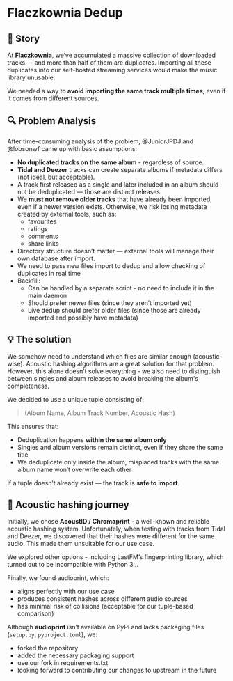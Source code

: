 # Flaczkownia Dedup

## 📖 Story

At **Flaczkownia**, we’ve accumulated a massive collection of downloaded tracks — and more than half of them are duplicates.
Importing all these duplicates into our self-hosted streaming services would make the music library unusable.

We needed a way to **avoid importing the same track multiple times**, even if it comes from different sources.


## 🔍 Problem Analysis

After time-consuming analysis of the problem, @JuniorJPDJ and @lobsonwf came up with basic assumptions:
- **No duplicated tracks on the same album** - regardless of source.
- **Tidal and Deezer** tracks can create separate albums if metadata differs (not ideal, but acceptable).
- A track first released as a single and later included in an album should not be deduplicated — those are distinct releases.
- We **must not remove older tracks** that have already been imported, even if a newer version exists. Otherwise, we risk losing metadata created by external tools, such as:
  - favourites
  - ratings
  - comments
  - share links
- Directory structure doesn’t matter — external tools will manage their own database after import.
- We need to pass new files import to dedup and allow checking of duplicates in real time
- Backfill:
  - Can be handled by a separate script - no need to include it in the main daemon
  - Should prefer newer files (since they aren’t imported yet)
  - Live dedup should prefer older files (since those are already imported and possibly have metadata)


## 💡 The solution

We somehow need to understand which files are similar enough (acoustic-wise). Acoustic hashing algorithms are a great solution for that problem.
However, this alone doesn’t solve everything - we also need to distinguish between singles and album releases to avoid breaking the album's completeness.

We decided to use a unique tuple consisting of:
> (Album Name, Album Track Number, Acoustic Hash)

This ensures that:
- Deduplication happens **within the same album only**
- Singles and album versions remain distinct, even if they share the same title
- We deduplicate only inside the album, misplaced tracks with the same album name won’t overwrite each other

If a tuple doesn’t already exist — the track is **safe to import**.

## 🧠 Acoustic hashing journey

Initially, we chose **AcoustID / Chromaprint** - a well-known and reliable acoustic hashing system. Unfortunately, when testing with tracks from Tidal and Deezer, we discovered that their hashes were different for the same audio. This made them unsuitable for our use case.

We explored other options - including LastFM’s fingerprinting library, which turned out to be incompatible with Python 3...

Finally, we found audioprint, which:
- aligns perfectly with our use case
- produces consistent hashes across different audio sources
- has minimal risk of collisions (acceptable for our tuple-based comparison)

Although **audioprint** isn’t available on PyPI and lacks packaging files (`setup.py`, `pyproject.toml`), we:
- forked the repository
- added the necessary packaging support
- use our fork in requirements.txt
- looking forward to contributing our changes to upstream in the future